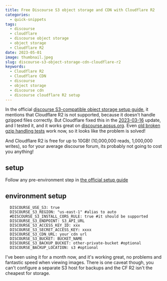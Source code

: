 ```yaml
---
title: Free Discourse S3 object storage and CDN with Cloudflare R2
categories:
  - quick-snippets
tags:
  - discourse
  - cloudflare
  - discourse object storage
  - object storage
  - Cloudflare R2
date: 2023-05-01
image: thumbnail.jpeg
slug: discourse-s3-object-storage-cdn-cloudflare-r2
keywords:
  - Cloudflare R2
  - Cloudflare CDN
  - discourse
  - object storage
  - discourse cdn
  - discourse cloudflare R2 setup
---
```


In the official [discourse S3-compatible object storage setup guide](https://meta.discourse.org/t/configure-an-s3-compatible-object-storage-provider-for-uploads/148916), it mentions that Cloudflare R2 is not supported, because it doesn't handle gzipped files correctly.
But Cloudflare fixed this in the [2023-03-16](https://developers.cloudflare.com/r2/reference/changelog/#2023-03-16) update, and I tested it, and it works great on [discourse.aosus.org](https://discourse.aosus.org).
Even [old broken gzip handling tests](https://gist.github.com/csuhta/0001d1bb74200412bc1d7f9e11ec4ea5) work now, so it looks like the problem is solved!

And Cloudflare R2 is free for up to 10GB! (10,000,000 reads, 1,000,000 writes), so for your average discourse forum, its probably not going to cost you anything!

## setup
Follow any pre-environment step in [the official setup guide](https://meta.discourse.org/t/configure-an-s3-compatible-object-storage-provider-for-uploads/148916)

## environment setup

```
  DISCOURSE_USE_S3: true
  DISCOURSE_S3_REGION: "us-east-1" #alias to auto
  #DISCOURSE_S3_INSTALL_CORS_RULE: true #it should be supported
  DISCOURSE_S3_ENDPOINT: S3_API_URL
  DISCOURSE_S3_ACCESS_KEY_ID: xxx
  DISCOURSE_S3_SECRET_ACCESS_KEY: xxxx
  DISCOURSE_S3_CDN_URL: your cdn url
  DISCOURSE_S3_BUCKET: BUCKET_NAME
  DISCOURSE_S3_BACKUP_BUCKET: other-private-bucket #optional
  DISCOURSE_BACKUP_LOCATION: s3 #optional
```

I've been using it for a month now, and it's working great, no problems and fantastic speed when viewing images.
There is one caveat though, you can't configure a separate S3 host for backups and the CF R2 isn't the cheapest for storage.